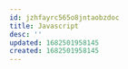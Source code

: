 ```yaml
---
id: jzhfayrc565o8jntaobzdoc
title: Javascript
desc: ''
updated: 1682501958145
created: 1682501958145
---
```

